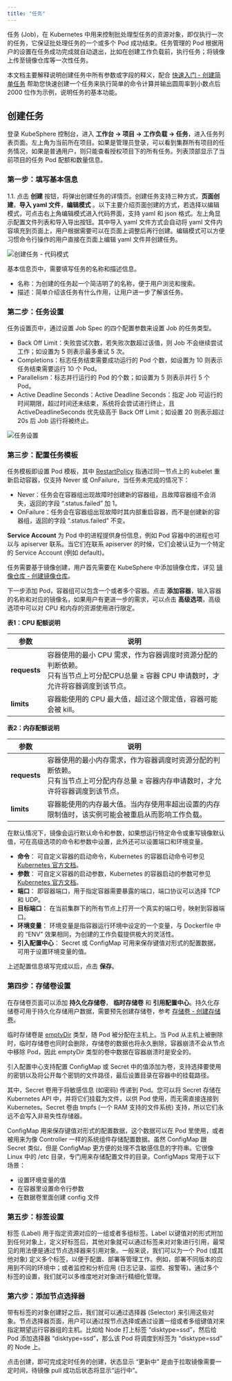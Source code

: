```yaml
---
title: "任务"
---
```


任务 (Job)，在 Kubernetes 中用来控制批处理型任务的资源对象，即仅执行一次的任务，它保证批处理任务的一个或多个 Pod 成功结束。任务管理的 Pod 根据用户的设置在任务成功完成就自动退出，比如在创建工作负载前，执行任务；将镜像上传至镜像仓库等一次性任务。

本文档主要解释说明创建任务中所有参数或字段的释义，配合 [快速入门 - 创建简单任务](../../quick-start/job-quick-start) 帮助您快速创建一个任务来执行简单的命令计算并输出圆周率到小数点后 2000 位作为示例，说明任务的基本功能。


## 创建任务

登录 KubeSphere 控制台，进入 **工作台 → 项目 → 工作负载 → 任务**，进入任务列表页面。左上角为当前所在项目。如果是管理员登录，可以看到集群所有项目的任务情况，如果是普通用户，则只能查看授权项目下的所有任务。列表顶部显示了当前项目的任务 Pod 配额和数量信息。

### 第一步：填写基本信息

1.1. 点击 **创建** 按钮，将弹出创建任务的详情页。创建任务支持三种方式，**页面创建**，**导入 yaml 文件**，**编辑模式** 。以下主要介绍页面创建的方式，若选择以编辑模式，可点击右上角编辑模式进入代码界面，支持 yaml 和 json 格式。左上角显示配置文件列表和导入导出按钮。其中导入 yaml 文件方式会自动将 yaml 文件内容填充到页面上，用户根据需要可以在页面上调整后再行创建。编辑模式可以方便习惯命令行操作的用户直接在页面上编辑 yaml 文件并创建任务。

![创建任务 - 代码模式](/ae-job-command.png)

基本信息页中，需要填写任务的名称和描述信息。

- 名称：为创建的任务起一个简洁明了的名称，便于用户浏览和搜索。
- 描述：简单介绍该任务有什么作用，让用户进一步了解该任务。

### 第二步：任务设置

任务设置页中，通过设置 Job Spec 的四个配置参数来设置 Job 的任务类型。

- Back Off Limit：失败尝试次数，若失败次数超过该值，则 Job 不会继续尝试工作；如设置为 5 则表示最多重试 5 次。
- Completions：标志任务结束需要成功运行的 Pod 个数，如设置为 10 则表示任务结束需要运行 10 个 Pod。
- Parallelism：标志并行运行的 Pod 的个数；如设置为 5 则表示并行 5 个 Pod。
- Active Deadline Seconds：Active Deadline Seconds：指定 Job 可运行的时间期限，超过时间还未结束，系统将会尝试进行终止，且 ActiveDeadlineSeconds 优先级高于 Back Off Limit；如设置 20 则表示超过 20s 后 Job 运行将被终止。

![任务设置](/job-setting.png)

### 第三步：配置任务模板

任务模板即设置 Pod 模板，其中 [RestartPolicy](https://kubernetes.io/docs/concepts/workloads/pods/pod-lifecycle/#restart-policy) 指通过同一节点上的 kubelet 重新启动容器，仅支持 Never 或 OnFailure，当任务未完成的情况下：

- Never：任务会在容器组出现故障时创建新的容器组，且故障容器组不会消失，返回的字段 “.status.failed” 加 1。
- OnFailure：任务会在容器组出现故障时其内部重启容器，而不是创建新的容器组，返回的字段 “.status.failed” 不变。

**Service Account** 为 Pod 中的进程提供身份信息，例如 Pod 容器中的进程也可以与 apiserver 联系。当它们在联系 apiserver 的时候，它们会被认证为一个特定的 Service Account (例如 default)。

任务需要基于镜像创建，用户首先需要在 KubeSphere 中添加镜像仓库，详见 [镜像仓库 - 创建镜像仓库](../../platform-management/image-registry/#添加镜像仓库)。

下一步添加 Pod，容器组可以包含一个或者多个容器。点击 **添加容器**，输入容器的名称和对应的镜像名，如果用户有更进一步的需求，可以点击 **高级选项**，高级选项中可以对 CPU 和内存的资源使用进行限定。

**表1：CPU 配额说明**

|参数|说明|
|---|---|
|**requests**|容器使用的最小 CPU 需求，作为容器调度时资源分配的判断依赖。<br> 只有当节点上可分配CPU总量 ≥ 容器 CPU 申请数时，才允许将容器调度到该节点。|
|**limits**|容器能使用的 CPU 最大值，超过这个限定值，容器可能会被 kill。|

**表2：内存配额说明**

|参数|说明|
|---|---|
|**requests**|容器使用的最小内存需求，作为容器调度时资源分配的判断依赖。<br> 只有当节点上可分配内存总量 ≥ 容器内存申请数时，才允许将容器调度到该节点。|
|**limits**|容器能使用的内存最大值。当内存使用率超出设置的内存限制值时，该实例可能会被重启从而影响工作负载。|

在默认情况下，镜像会运行默认命令和参数，如果想运行特定命令或重写镜像默认值，可在高级选项的命令和参数中设置，此外还可以设置端口和环境变量。

- **命令**： 可自定义容器的启动命令，Kubernetes 的容器启动命令可参见 [Kubernetes 官方文档](https://kubernetes.io/docs/tasks/inject-data-application/define-command-argument-container/#run-a-command-in-a-shell)。
- **参数**： 可自定义容器的启动参数，Kubernetes 的容器启动的参数可参见 [Kubernetes 官方文档](https://kubernetes.io/docs/tasks/inject-data-application/define-command-argument-container/)。
- **端口**： 即容器端口，用于指定容器需要暴露的端口，端口协议可以选择 TCP 和 UDP。
- **目标端口**： 在当前集群下的所有节点上打开一个真实的端口号，映射到容器端口。
- **环境变量**： 环境变量是指容器运行环境中设定的一个变量，与 Dockerfile 中的 “ENV” 效果相同，为创建的工作负载提供极大的灵活性。
- **引入配置中心**： Secret 或 ConfigMap 可用来保存键值对形式的配置数据，可用于设置环境变量的值。

上述配置信息填写完成以后，点击 **保存**。

### 第四步：存储卷设置

在存储卷页面可以添加 **持久化存储卷**， **临时存储卷** 和 **引用配置中心**。持久化存储卷可用于持久化存储用户数据，需要预先创建存储卷，参考 [存储卷 - 创建存储卷](../../storage/pvc/#创建存储卷)。

临时存储卷是 [emptyDir](https://kubernetes.cn/docs/concepts/storage/volumes/#emptydir) 类型，随 Pod 被分配在主机上。当 Pod 从主机上被删除时，临时存储卷也同时会删除，存储卷的数据也将永久删除，容器崩溃不会从节点中移除 Pod，因此 emptyDir 类型的卷中数据在容器崩溃时是安全的。

引入配置中心支持配置 ConfigMap 或 Secret 中的值添加为卷，支持选择要使用的密钥以及将公开每个密钥的文件路径，最后设置目录在容器中的挂载路径。

其中，Secret 卷用于将敏感信息 (如密码) 传递到 Pod。您可以将 Secret 存储在 Kubernetes API 中，并将它们挂载为文件，以供 Pod 使用，而无需直接连接到 Kubernetes。Secret 卷由 tmpfs (一个 RAM 支持的文件系统) 支持，所以它们永远不会写入非易失性存储器。

ConfigMap 用来保存键值对形式的配置数据，这个数据可以在 Pod 里使用，或者被用来为像 Controller 一样的系统组件存储配置数据。虽然 ConfigMap 跟 Secret 类似，但是 ConfigMap 更方便的处理不含敏感信息的字符串。它很像 Linux 中的 /etc 目录，专门用来存储配置文件的目录。ConfigMaps 常用于以下场景：

- 设置环境变量的值
- 在容器里设置命令行参数
- 在数据卷里面创建 config 文件

### 第五步：标签设置

标签 (Label) 用于指定资源对应的一组或者多组标签。Label 以键值对的形式附加到任何对象上，定义好标签后，其他对象就可以通过标签来对对象进行引用，最常见的用法便是通过节点选择器来引用对象。一般来说，我们可以为一个 Pod (或其他对象) 定义多个标签，以便于配置、部署等管理工作。例如，部署不同版本的应用到不同的环境中；或者监控和分析应用 (日志记录、监控、报警等)。通过多个标签的设置，我们就可以多维度地对对象进行精细化管理。

### 第六步：添加节点选择器

带有标签的对象创建好之后，我们就可以通过选择器 (Selector) 来引用这些对象。节点选择器页面，用户可以通过按节点选择或通过设置一组或者多组键值对来指定期望运行容器组的主机。比如给 Node 打上标签 “disktype=ssd”，然后给 Pod 添加选择器 “disktype=ssd”，那么该 Pod 将调度到标签为 “disktype=ssd” 的 Node 上。

点击创建，即可完成定时任务的创建，状态显示 “更新中” 是由于拉取镜像需要一定时间，待镜像 pull 成功后状态将显示“运行中”。
